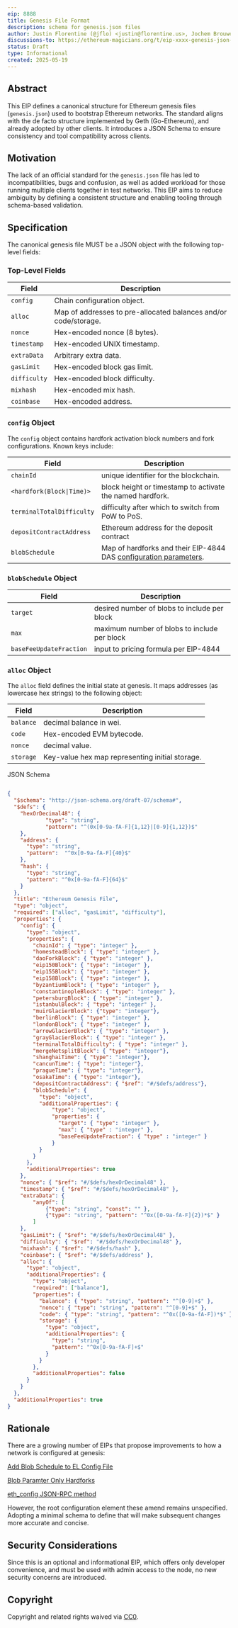 ```yaml
---
eip: 8888
title: Genesis File Format
description: schema for genesis.json files
author: Justin Florentine (@jflo) <justin@florentine.us>, Jochem Brouwer (@jochem-brouwer) <jochem@ethereum.org>
discussions-to: https://ethereum-magicians.org/t/eip-xxxx-genesis-json-standardization/24271
status: Draft
type: Informational
created: 2025-05-19
---
```


## Abstract

This EIP defines a canonical structure for Ethereum genesis files (`genesis.json`) used to bootstrap Ethereum networks. The standard aligns with the de facto structure implemented by Geth (Go-Ethereum), and already adopted by other clients. It introduces a JSON Schema to ensure consistency and tool compatibility across clients.

## Motivation

The lack of an official standard for the `genesis.json` file has led to incompatibilities, bugs and confusion, as well as added workload for those running multiple clients together in test networks. This EIP aims to reduce ambiguity by defining a consistent structure and enabling tooling through schema-based validation.

## Specification

The canonical genesis file MUST be a JSON object with the following top-level fields:

### Top-Level Fields

| Field           | Description                                                     |
|-----------------|-----------------------------------------------------------------|
| `config`        | Chain configuration object.                                     |
| `alloc`         | Map of addresses to pre-allocated balances and/or code/storage. |
| `nonce`         | Hex-encoded nonce (8 bytes).                                    |
| `timestamp`     | Hex-encoded UNIX timestamp.                                     |
| `extraData`     | Arbitrary extra data.                                           |
| `gasLimit`      | Hex-encoded block gas limit.                                    |
| `difficulty`    | Hex-encoded block difficulty.                                   |
| `mixhash`       | Hex-encoded mix hash.                                           |
| `coinbase`      | Hex-encoded address.                                            |

### `config` Object

The `config` object contains hardfork activation block numbers and fork configurations. Known keys include:

| Field                     | Description                                                                      |
|---------------------------|----------------------------------------------------------------------------------|
| `chainId`                 | unique identifier for the blockchain.                                            |
| `<hardfork(Block\|Time)>` | block height or timestamp to activate the named hardfork.                        |
| `terminalTotalDifficulty` | difficulty after which to switch from PoW to PoS.                                |
| `depositContractAddress`  | Ethereum address for the deposit contract                                        |
| `blobSchedule`            | Map of hardforks and their EIP-4844 DAS [configuration parameters](eip-7840.md). |

### `blobSchedule` Object

| Field                   | Description                                  |
|-------------------------|----------------------------------------------|
| `target`                | desired number of blobs to include per block |
| `max`                   | maximum number of blobs to include per block |
| `baseFeeUpdateFraction` | input to pricing formula per EIP-4844        |

### `alloc` Object

The `alloc` field defines the initial state at genesis. It maps addresses (as lowercase hex strings) to the following object:

| Field          | Description                                     |
|----------------|-------------------------------------------------|
| `balance`      | decimal balance in wei.                         |
| `code`         | Hex-encoded EVM bytecode.                       |
| `nonce`        | decimal value.                                  |
| `storage`      | Key-value hex map representing initial storage. |



JSON Schema


```json

{
  "$schema": "http://json-schema.org/draft-07/schema#",
  "$defs": {
  	"hexOrDecimal48": {
    		"type": "string",
    		"pattern": "^(0x[0-9a-fA-F]{1,12}|[0-9]{1,12})$"
  	},
    "address": {
      "type": "string",
      "pattern":  "^0x[0-9a-fA-F]{40}$"
    },
    "hash": {
      "type": "string",
      "pattern": "^0x[0-9a-fA-F]{64}$"
    }
  },
  "title": "Ethereum Genesis File",
  "type": "object",
  "required": ["alloc", "gasLimit", "difficulty"],
  "properties": {
    "config": {
      "type": "object",
      "properties": {
        "chainId": { "type": "integer" },
        "homesteadBlock": { "type": "integer" },
        "daoForkBlock": { "type": "integer" },
        "eip150Block": { "type": "integer" },
        "eip155Block": { "type": "integer" },
        "eip158Block": { "type": "integer" },
        "byzantiumBlock": { "type": "integer" },
        "constantinopleBlock": { "type": "integer" },
        "petersburgBlock": { "type": "integer" },
        "istanbulBlock": { "type": "integer" },
        "muirGlacierBlock": {"type": "integer"},
        "berlinBlock": { "type": "integer" },
        "londonBlock": { "type": "integer" },
        "arrowGlacierBlock": { "type": "integer" },
        "grayGlacierBlock": { "type": "integer" },
        "terminalTotalDifficulty": { "type": "integer" },
        "mergeNetsplitBlock": { "type": "integer"},
        "shanghaiTime": { "type": "integer"},
        "cancunTime": { "type": "integer"},
        "pragueTime": { "type": "integer"},
        "osakaTime": { "type": "integer"},
        "depositContractAddress": { "$ref": "#/$defs/address"},
        "blobSchedule": {
          "type": "object",
          "additionalProperties": {
              "type": "object",
              "properties": {
                "target": { "type": "integer" },
                "max": { "type" : "integer" },
                "baseFeeUpdateFraction": { "type" : "integer" }
              }
          }
        }
      },
      "additionalProperties": true
    },
    "nonce": { "$ref": "#/$defs/hexOrDecimal48" },
    "timestamp": { "$ref": "#/$defs/hexOrDecimal48" },
    "extraData": { 
	    "anyOf": [ 
		    {"type": "string", "const": "" },
		    {"type": "string", "pattern": "^0x([0-9a-fA-F]{2})*$" }
	    ]
    },
    "gasLimit": { "$ref": "#/$defs/hexOrDecimal48" },
    "difficulty": { "$ref": "#/$defs/hexOrDecimal48" },
    "mixhash": { "$ref": "#/$defs/hash" },
    "coinbase": { "$ref": "#/$defs/address" },
    "alloc": {
      "type": "object",
      "additionalProperties": {
        "type": "object",
        "required": ["balance"],
        "properties": {
          "balance": { "type": "string", "pattern": "^[0-9]+$" },
    	  "nonce": { "type": "string", "pattern": "^[0-9]+$" },
          "code": { "type": "string", "pattern": "^0x([0-9a-fA-F])*$" },
          "storage": {
            "type": "object",
            "additionalProperties": {
              "type": "string",
              "pattern": "^0x[0-9a-fA-F]+$"
            }
          }
        },
        "additionalProperties": false
      }
    }
  },
  "additionalProperties": true
}
```
## Rationale

There are a growing number of EIPs that propose improvements to how a network is configured at genesis:

[Add Blob Schedule to EL Config File](eip-7840)

[Blob Paramter Only Hardforks](eip-7892)

[eth_config JSON-RPC method](eip-7910)

However, the root configuration element these amend remains unspecified. Adopting a minimal schema to define that will make subsequent changes more accurate and concise.

## Security Considerations

Since this is an optional and informational EIP, which offers only developer convenience, and must be used with admin access to the node, no new security concerns are introduced.

## Copyright

Copyright and related rights waived via [CC0](../LICENSE.md).




